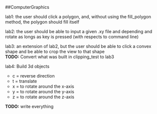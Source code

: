 ##ComputerGraphics

<p>lab1: the user should click a polygon, and, without using the fill_polygon method, the polygon should fill itself</p>

<p>lab2: the user should be able to input a given .xy file and depending and rotate as longs as key is pressed (with respects to command line)</p>

<p>lab3: an extension of lab2, but the user should be able to click a convex shape and be able to crop the view to that shape<br>
<b>TODO:</b> Convert what was built in clipping_test to lab3</p>

<p>lab4: Build 3d objects
<ul style="list-style-type:circle">
<li>c = reverse direction</li>
<li>t = translate</li>
<li>x = to rotate around the x-axis</li>
<li>y = to rotate around the y-axis</li>
<li>z = to rotate around the z-axis</li></ul>
<b>TODO:</b> write everything</p>
